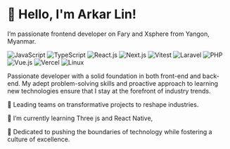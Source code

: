 # 👋 Hello, I'm Arkar Lin!
I’m passionate frontend developer on Fary and Xsphere from Yangon, Myanmar.

![JavaScript](https://img.shields.io/badge/Code-JavaScript-informational?style=flat&logo=javascript&color=F7DF1E)
![TypeScript](https://img.shields.io/badge/Code-JavaScript-informational?style=flat&logo=typescript&color=3074BF)
![React.js](https://img.shields.io/badge/Library-ReactJs-61DAFB?logo=react&logoColor=white)
![Next.js](https://img.shields.io/badge/Framework-Next.js-informational?style=flat&logo=next.js&color=000000)
![Vitest](https://img.shields.io/badge/Testing-Vitest-6E9F18?style=flat&logo=vitest&color=729B1B)
![Laravel](https://img.shields.io/badge/Framework-Laravel-informational?style=flat&logo=laravel&color=FF2D20)
![PHP](https://img.shields.io/badge/Code-PHP-informational?style=flat&logo=php&color=777BB4)
![Vue.js](https://img.shields.io/badge/Library-Vue.js-35495E?logo=vuedotjs&logoColor=4FC08D)
![Vercel](https://img.shields.io/badge/Deployment-Vercel-informational?style=flat&logo=vercel&color=000000)
![Linux](https://img.shields.io/badge/System-Linux-informational?style=flat&logo=linux&color=FCC624)

Passionate developer with a solid foundation in both front-end and back-end. My adept problem-solving skills and proactive approach to learning new technologies ensure that I stay at the forefront of industry trends.

🔭 Leading teams on transformative projects to reshape industries.

🌱 I’m currently learning Three js and React Native,

🚀 Dedicated to pushing the boundaries of technology while fostering a culture of excellence.
